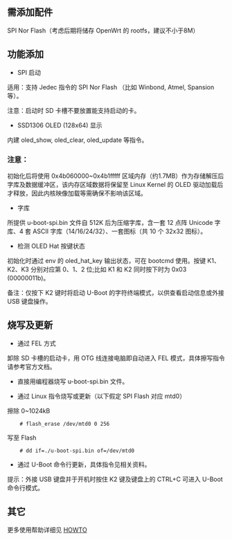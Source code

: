 ## 需添加配件

SPI Nor Flash（考虑后期将储存 OpenWrt 的 rootfs，建议不小于8M）

## 功能添加

+ SPI 启动

适用：支持 Jedec 指令的 SPI Nor Flash （比如 Winbond, Atmel, Spansion 等）。

注意：启动时 SD 卡槽不要放置能支持启动的卡。

+ SSD1306 OLED (128x64) 显示

内建 oled_show, oled_clear, oled_update 等指令。

### 注意：

初始化后将使用 0x4b060000~0x4b1fffff 区域内存（约1.7MB）作为存储解压后字库及数据缓冲区，该内存区域数据将保留至 Linux Kernel 的 OLED 驱动加载后才释放，因此内核映像加载等需确保不影响该区域。

+ 字库

所提供 u-boot-spi.bin 文件自 512K 后为压缩字库，含一套 12 点阵 Unicode 字库、4 套 ASCII 字库（14/16/24/32）、一套图标（共 10 个 32x32 图标）。

+ 检测 OLED Hat 按键状态

初始化时通过 env 的 oled_hat_key 输出状态，可在 bootcmd 使用。按键 K1、K2、K3 分别对应第 0、1、2 位;比如 K1 和 K2 同时按下时为 0x03 (00000011b)。

备注：仅按下 K2 键时将启动 U-Boot 的字符终端模式，以供查看启动信息或外接 USB 键盘操作。

## 烧写及更新

+ 通过 FEL 方式

卸除 SD 卡槽的启动卡，用 OTG 线连接电脑即自动进入 FEL 模式，具体擦写指令请参考官方文档。

+ 直接用编程器烧写 u-boot-spi.bin 文件。

+ 通过 Linux 指令烧写或更新（以下假定 SPI Flash 对应 mtd0）

擦除 0~1024kB

        # flash_erase /dev/mtd0 0 256

写至 Flash

        # dd if=./u-boot-spi.bin of=/dev/mtd0

+ 通过 U-Boot 命令行更新，具体指令见相关资料。

提示：外接 USB 键盘并于开机时按住 K2 键及键盘上的 CTRL+C 可进入 U-Boot 命令行模式。

## 其它

更多使用帮助详细见 [HOWTO](https://github.com/DonAnthonyLee/npi_oled_panel/tree/master/docs/howto/u-boot)

